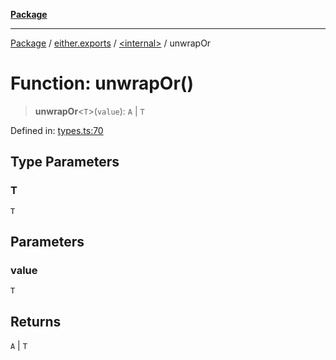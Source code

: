 [**Package**](../../../README.md)

***

[Package](../../../modules.md) / [either.exports](../../README.md) / [\<internal\>](../README.md) / unwrapOr

# Function: unwrapOr()

> **unwrapOr**\<`T`\>(`value`): `A` \| `T`

Defined in: [types.ts:70](https://github.com/AlexXanderGrib/monads-io/blob/88cc2f22cfbd8717d7e52da6913dd270216344b1/src/types.ts#L70)

## Type Parameters

### T

`T`

## Parameters

### value

`T`

## Returns

`A` \| `T`
